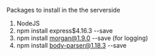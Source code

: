 Packages to install in the the serverside 
1. NodeJS
2. npm install express$4.16.3 --save
3. npm install morgan@1.9.0 --save (for logging)
4. npm install body-parser@1.18.3 --save